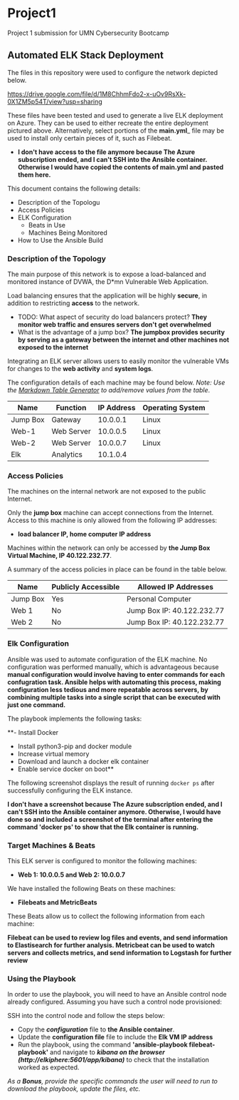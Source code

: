 # Project1
Project 1 submission for UMN Cybersecurity Bootcamp


## Automated ELK Stack Deployment

The files in this repository were used to configure the network depicted below.

https://drive.google.com/file/d/1M8ChhmFdo2-x-uOv9RsXk-0X1ZM5p54T/view?usp=sharing

These files have been tested and used to generate a live ELK deployment on Azure. They can be used to either recreate the entire deployment pictured above. Alternatively, select portions of the __main.yml___ file may be used to install only certain pieces of it, such as Filebeat.

  - **I don't have access to the file anymore because The Azure subscription ended, and I can't SSH into the Ansible container. Otherwise I would have copied the contents of main.yml and pasted them here.**

This document contains the following details:
- Description of the Topologu
- Access Policies
- ELK Configuration
  - Beats in Use
  - Machines Being Monitored
- How to Use the Ansible Build


### Description of the Topology

The main purpose of this network is to expose a load-balanced and monitored instance of DVWA, the D*mn Vulnerable Web Application.

Load balancing ensures that the application will be highly **secure**, in addition to restricting **access** to the network.
- TODO: What aspect of security do load balancers protect? **They monitor web traffic and ensures servers don't get overwhelmed**
-  What is the advantage of a jump box? **The jumpbox provides security by serving as a gateway between the internet and other machines not exposed to the internet**

Integrating an ELK server allows users to easily monitor the vulnerable VMs for changes to the **web activity** and **system logs**.


The configuration details of each machine may be found below.
_Note: Use the [Markdown Table Generator](http://www.tablesgenerator.com/markdown_tables) to add/remove values from the table_.

| Name     | Function | IP Address | Operating System |
|----------|----------|------------|------------------|
| Jump Box | Gateway  | 10.0.0.1   | Linux            |
|  Web-1    |    Web Server      |      10.0.0.5      |  Linux                |
| Web-2    |     Web Server     |      10.0.0.7      |  Linux                |
| Elk    |    Analytics      |       10.1.0.4     |                  | Linux

### Access Policies

The machines on the internal network are not exposed to the public Internet. 

Only the **jump box** machine can accept connections from the Internet. Access to this machine is only allowed from the following IP addresses:
- **load balancer IP, home computer IP address**

Machines within the network can only be accessed by **the Jump Box Virtual Machine, IP 40.122.232.77**.


A summary of the access policies in place can be found in the table below.

| Name     | Publicly Accessible | Allowed IP Addresses |
|----------|---------------------|----------------------|
| Jump Box | Yes              | Personal Computer    |
|  Web 1        |          No           |     Jump Box IP: 40.122.232.77                |
|     Web 2     |            No         |      Jump Box IP: 40.122.232.77                | Web 3| | | |


### Elk Configuration

Ansible was used to automate configuration of the ELK machine. No configuration was performed manually, which is advantageous because
**manual configuration would involve having to enter commands for each confugration task. Ansible helps with automating this process, making configuration less tedious and more repeatable across servers, by combining multiple tasks into a single script that can be executed with just one command.**

The playbook implements the following tasks:

**- Install Docker
- Install python3-pip and docker module
- Increase virtual memory
- Download and launch a docker elk container
- Enable service docker on boot**

The following screenshot displays the result of running `docker ps` after successfully configuring the ELK instance.

**I don't have a screenshot because The Azure subscription ended, and I can't SSH into the Ansible container anymore. Otherwise, I would have done so and included a screenshot of the terminal after entering the command 'docker ps' to show that the Elk container is running.**


### Target Machines & Beats
This ELK server is configured to monitor the following machines:
- **Web 1: 10.0.0.5 and Web 2: 10.0.0.7**

We have installed the following Beats on these machines:
- **Filebeats and MetricBeats**

These Beats allow us to collect the following information from each machine:

**Filebeat can be used to review log files and events, and send information to Elastisearch for further analysis.
Metricbeat can be used to watch servers and collects metrics, and send information to Logstash for further review**

### Using the Playbook
In order to use the playbook, you will need to have an Ansible control node already configured. Assuming you have such a control node provisioned: 

SSH into the control node and follow the steps below:
- Copy the _**configuration**_ file to __**the Ansible container**__.
- Update the __**configuration file**__ file to include the **Elk VM IP address**
- Run the playbook, using the command **'ansible-playbook filebeat-playbook'** and navigate to _**kibana on the browser (http://elkiphere:5601/app/kibana)**_ to check that the installation worked as expected.



_As a **Bonus**, provide the specific commands the user will need to run to download the playbook, update the files, etc._
